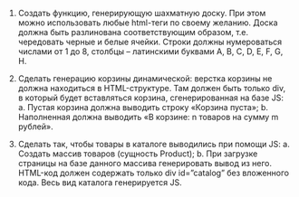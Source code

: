 1. Создать функцию, генерирующую шахматную доску. При этом можно использовать любые html-теги по своему желанию. Доска должна быть разлинована соответствующим образом, т.е. чередовать черные и белые ячейки. Строки должны нумероваться числами от 1 до 8, столбцы – латинскими буквами A, B, C, D, E, F, G, H.

2. Сделать генерацию корзины динамической: верстка корзины не должна находиться в HTML-структуре. Там должен быть только div, в который будет вставляться корзина, сгенерированная на базе JS: a. Пустая корзина должна выводить строку «Корзина пуста»; b. Наполненная должна выводить «В корзине: n товаров на сумму m рублей».

3. Сделать так, чтобы товары в каталоге выводились при помощи JS:
   a. Создать массив товаров (сущность Product);
   b. При загрузке страницы на базе данного массива генерировать вывод из него. HTML-код должен содержать только div id=”catalog” без вложенного кода. Весь вид каталога генерируется JS.
